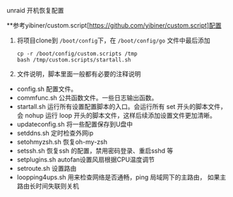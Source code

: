 unraid 开机恢复配置

**参考yibiner/custom.script[https://github.com/yibiner/custom.script]配置
1. 将项目clone到 `/boot/config`下，在 `/boot/config/go` 文件中最后添加 

   ```shell
   cp -r /boot/config/custom.scripts /tmp
   bash /tmp/custom.scripts/startall.sh
   ```

2. 文件说明，脚本里面一般都有必要的注释说明

- config.sh 配置文件。
- commfunc.sh 公共函数文件。一些日志输出函数。
- startall.sh 运行所有设置配置脚本的入口。会运行所有 set 开头的脚本文件，会 nohup 运行 loop 开头的脚本文件，这样后续添加设置文件更加清晰。
- updateconfig.sh 将一些配置保存到U盘中
- setddns.sh 定时检查外网ip
- setohmyzsh.sh 恢复oh-my-zsh
- setssh.sh 恢复ssh 的配置，禁用密码登录、重启sshd 等
- setplugins.sh autofan设置风扇根据CPU温度调节
- setroute.sh 设置路由
- loopping4ups.sh 用来检查网络是否通畅，ping 局域网下的主路由， 如果主路由长时间失联则关机
